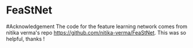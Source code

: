 # FeaStNet

#Acknowledgement
The code for the feature learning network comes from nitika verma's repo https://github.com/nitika-verma/FeaStNet. This was so helpful, thanks !

